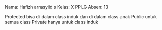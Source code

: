 Nama: Hafizh arrasyiid s
Kelas: X PPLG
Absen: 13

Protected bisa di dalam class induk dan di dalam class anak
Public untuk semua class
Private hanya untuk class induk
